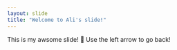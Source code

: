```yaml
---
layout: slide
title: "Welcome to Ali's slide!"
---
```

This is my awsome slide! :tada: 
Use the left arrow to go back!
